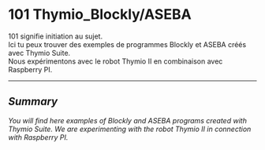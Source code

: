 # 101 Thymio_Blockly/ASEBA
101 signifie initiation au sujet. <br>
Ici tu peux trouver des exemples de programmes Blockly et ASEBA créés avec Thymio Suite. <br>
Nous expérimentons avec le robot Thymio II en combinaison avec Raspberry PI.


***
## _Summary_
_You will find here examples of Blockly and ASEBA programs created with Thymio Suite. We are experimenting with the robot Thymio II in connection with Raspberry PI._
